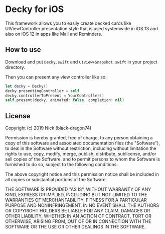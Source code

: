 Decky for iOS
=================================

This framework allows you to easily create decked cards like UIViewController presentation style that is used systemwide in iOS 13 and also on iOS 12 in apps like Mail and Reminders.

How to use
--------
Download and put `Decky.swift` and `UIView+Snapshot.swift` in your project directory.

Then you can present any view controller like so:
```Swift
let decky = Decky()
decky.presentingController = self
decky.controllerToPresent = YourController()
self.present(decky, animated: false, completion: nil)
```

License
-------

Copyright (c) 2019 Nick (black-dragon74)

Permission is hereby granted, free of charge, to any person obtaining
a copy of this software and associated documentation files (the
"Software"), to deal in the Software without restriction, including
without limitation the rights to use, copy, modify, merge, publish,
distribute, sublicense, and/or sell copies of the Software, and to
permit persons to whom the Software is furnished to do so, subject to
the following conditions:

The above copyright notice and this permission notice shall be
included in all copies or substantial portions of the Software.

THE SOFTWARE IS PROVIDED "AS IS", WITHOUT WARRANTY OF ANY KIND,
EXPRESS OR IMPLIED, INCLUDING BUT NOT LIMITED TO THE WARRANTIES OF
MERCHANTABILITY, FITNESS FOR A PARTICULAR PURPOSE AND
NONINFRINGEMENT. IN NO EVENT SHALL THE AUTHORS OR COPYRIGHT HOLDERS BE
LIABLE FOR ANY CLAIM, DAMAGES OR OTHER LIABILITY, WHETHER IN AN ACTION
OF CONTRACT, TORT OR OTHERWISE, ARISING FROM, OUT OF OR IN CONNECTION
WITH THE SOFTWARE OR THE USE OR OTHER DEALINGS IN THE SOFTWARE.
